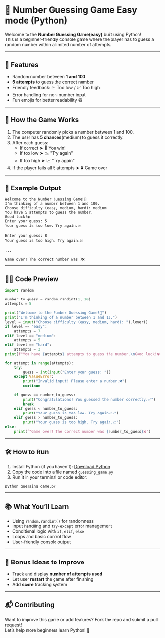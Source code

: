 
# 🎯 Number Guessing Game Easy mode (Python)

Welcome to the **Number Guessing Game(easy)** built using Python!  
This is a beginner-friendly console game where the player has to guess a random number within a limited number of attempts.

---

## 📌 Features

- Random number between **1 and 100**
- **5 attempts** to guess the correct number
- Friendly feedback: 📉 Too low / 📈 Too high
- Error handling for non-number input
- Fun emojis for better readability 😄

---

## 🧠 How the Game Works

1. The computer randomly picks a number between 1 and 100.
2. The user has **5 chances**(medium) to guess it correctly.
3. After each guess:
   - If correct ➤ 🎉 You win!
   - If too low ➤ 📉 "Try again"
   - If too high ➤ 📈 "Try again"
4. If the player fails all 5 attempts ➤ ❌ Game over

---

## 🧾 Example Output

```
Welcome to the Number Guessing Game!🎯
I'm thinking of a number between 1 and 100.
Choose difficulty (easy, medium, hard): medium
You have 5 attempts to guess the number.
Good luck!🍀
Enter your guess: 5
Your guess is too low. Try again.📉

Enter your guess: 8
Your guess is too high. Try again.📈

...

Game over! The correct number was 7❌
```

---

## 🧑‍💻 Code Preview

```python
import random

number_to_guess = random.randint(1, 10)
attempts = 5

print("Welcome to the Number Guessing Game!🎯")
print("I'm thinking of a number between 1 and 10.")
level = input("Choose difficulty (easy, medium, hard): ").lower()
if level == "easy":
    attempts = 7
elif level == "medium":
    attempts = 5
elif level == "hard":
    attempts = 3
print(f"You have {attempts} attempts to guess the number.\nGood luck!🍀")

for attempt in range(attempts):
    try:
        guess = int(input("Enter your guess: "))
    except ValueError:
        print("Invalid input! Please enter a number.❌")
        continue

    if guess == number_to_guess:
        print("Congratulations! You guessed the number correctly.✅")
        break
    elif guess < number_to_guess:
        print("Your guess is too low. Try again.📉")
    elif guess > number_to_guess:
        print("Your guess is too high. Try again.📈")
else:
    print(f"Game over! The correct number was {number_to_guess}❌")
```

---

## 🛠️ How to Run

1. Install Python (if you haven't): [Download Python](https://www.python.org/downloads/)
2. Copy the code into a file named `guessing_game.py`
3. Run it in your terminal or code editor:

```bash
python guessing_game.py
```

---

## 📚 What You’ll Learn

- Using `random.randint()` for randomness
- Input handling and `try-except` error management
- Conditional logic with `if`, `elif`, `else`
- Loops and basic control flow
- User-friendly console output

---

## 🌟 Bonus Ideas to Improve

- Track and display **number of attempts used**
- Let user **restart** the game after finishing
- Add **score** tracking system

---

## 📬 Contributing

Want to improve this game or add features? Fork the repo and submit a pull request!  
Let’s help more beginners learn Python! 🐍
